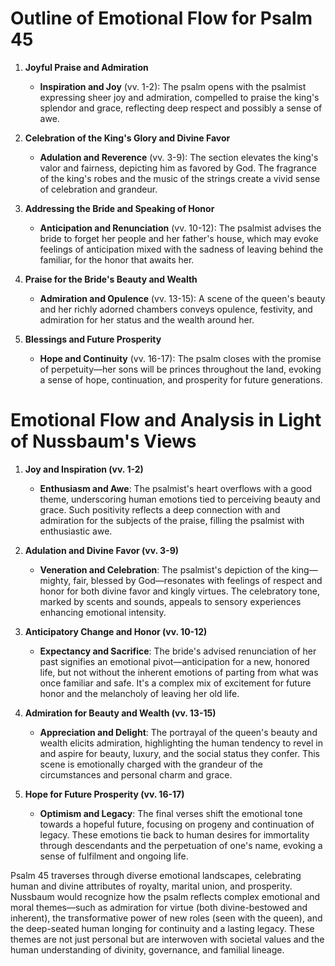 # Outline of Emotional Flow for Psalm 45

1. **Joyful Praise and Admiration**
    - **Inspiration and Joy** (vv. 1-2): The psalm opens with the psalmist expressing sheer joy and admiration, compelled to praise the king's splendor and grace, reflecting deep respect and possibly a sense of awe.

2. **Celebration of the King's Glory and Divine Favor**
    - **Adulation and Reverence** (vv. 3-9): The section elevates the king's valor and fairness, depicting him as favored by God. The fragrance of the king's robes and the music of the strings create a vivid sense of celebration and grandeur.

3. **Addressing the Bride and Speaking of Honor**
    - **Anticipation and Renunciation** (vv. 10-12): The psalmist advises the bride to forget her people and her father's house, which may evoke feelings of anticipation mixed with the sadness of leaving behind the familiar, for the honor that awaits her.

4. **Praise for the Bride's Beauty and Wealth**
    - **Admiration and Opulence** (vv. 13-15): A scene of the queen's beauty and her richly adorned chambers conveys opulence, festivity, and admiration for her status and the wealth around her.

5. **Blessings and Future Prosperity**
    - **Hope and Continuity** (vv. 16-17): The psalm closes with the promise of perpetuity—her sons will be princes throughout the land, evoking a sense of hope, continuation, and prosperity for future generations.

# Emotional Flow and Analysis in Light of Nussbaum's Views

1. **Joy and Inspiration (vv. 1-2)**
    - **Enthusiasm and Awe**: The psalmist's heart overflows with a good theme, underscoring human emotions tied to perceiving beauty and grace. Such positivity reflects a deep connection with and admiration for the subjects of the praise, filling the psalmist with enthusiastic awe.

2. **Adulation and Divine Favor (vv. 3-9)**
    - **Veneration and Celebration**: The psalmist's depiction of the king—mighty, fair, blessed by God—resonates with feelings of respect and honor for both divine favor and kingly virtues. The celebratory tone, marked by scents and sounds, appeals to sensory experiences enhancing emotional intensity.

3. **Anticipatory Change and Honor (vv. 10-12)**
    - **Expectancy and Sacrifice**: The bride's advised renunciation of her past signifies an emotional pivot—anticipation for a new, honored life, but not without the inherent emotions of parting from what was once familiar and safe. It's a complex mix of excitement for future honor and the melancholy of leaving her old life.

4. **Admiration for Beauty and Wealth (vv. 13-15)**
    - **Appreciation and Delight**: The portrayal of the queen's beauty and wealth elicits admiration, highlighting the human tendency to revel in and aspire for beauty, luxury, and the social status they confer. This scene is emotionally charged with the grandeur of the circumstances and personal charm and grace.

5. **Hope for Future Prosperity (vv. 16-17)**
    - **Optimism and Legacy**: The final verses shift the emotional tone towards a hopeful future, focusing on progeny and continuation of legacy. These emotions tie back to human desires for immortality through descendants and the perpetuation of one's name, evoking a sense of fulfilment and ongoing life.

Psalm 45 traverses through diverse emotional landscapes, celebrating human and divine attributes of royalty, marital union, and prosperity. Nussbaum would recognize how the psalm reflects complex emotional and moral themes—such as admiration for virtue (both divine-bestowed and inherent), the transformative power of new roles (seen with the queen), and the deep-seated human longing for continuity and a lasting legacy. These themes are not just personal but are interwoven with societal values and the human understanding of divinity, governance, and familial lineage.

